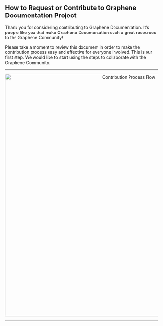 ## How to Request or Contribute to Graphene Documentation Project


Thank you for considering contributing to Graphene Documentation. It's people like you that make Graphene Documentation such a great resources to the Graphene Community!

Please take a moment to review this document in order to make the contribution process easy and effective for everyone involved. This is our first step. We would like to start using the steps to collaborate with the Graphene Community.  

***

<p align="center">
  <img src="how-to-process-contribution.png" width="800" title="Contribution Process Flow">
</p>





***
